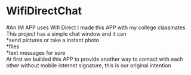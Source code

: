 # WifiDirectChat
#An IM APP uses Wifi Direct
I made this APP with my college classmates  
This project has a simple chat window and it can  
  *send pictures or take a instant photo  
  *files  
  *text messages for sure   
At first we builded this APP to provide another way to contact with each other without mobile internet signature, this is our original intention
